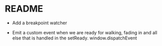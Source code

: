 README
======

- Add a breakpoint watcher

- Emit a custom event when we are ready for walking, fading in and all else
that is handled in the setReady. window.dispatchEvent
